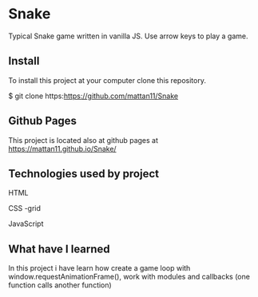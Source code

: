 # Snake
Typical Snake game written in vanilla JS. Use arrow keys to play a game.


## Install
To install this project at your computer clone this repository.

$ git clone https:https://github.com/mattan11/Snake

## Github Pages
This project is located also at github pages at https://mattan11.github.io/Snake/

## Technologies used by project
HTML

CSS -grid

JavaScript


## What have I learned
In this project i have learn how create a game loop with window.requestAnimationFrame(), work with modules and callbacks (one function calls another function)
